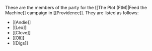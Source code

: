 These are the members of the party for the [[The Plot (FtM)|Feed the Machine]] campaign in [[Providence]]. They are listed as follows:
- [[Andie]]
- [[Leo]]
- [[Clove]]
- [[Oli]]
- [[Digs]]